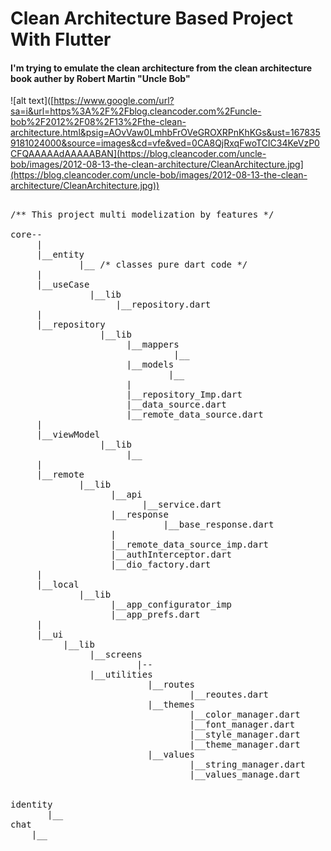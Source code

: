 # Clean Architecture Based Project With Flutter
#### I'm trying to emulate the clean architecture from the clean architecture book auther by Robert Martin "Uncle Bob"

![alt text]([https://www.google.com/url?sa=i&url=https%3A%2F%2Fblog.cleancoder.com%2Funcle-bob%2F2012%2F08%2F13%2Fthe-clean-architecture.html&psig=AOvVaw0LmhbFrOVeGROXRPnKhKGs&ust=1678359181024000&source=images&cd=vfe&ved=0CA8QjRxqFwoTCIC34KeVzP0CFQAAAAAdAAAAABAN](https://blog.cleancoder.com/uncle-bob/images/2012-08-13-the-clean-architecture/CleanArchitecture.jpg](https://blog.cleancoder.com/uncle-bob/images/2012-08-13-the-clean-architecture/CleanArchitecture.jpg))

<pre>

/** This project multi modelization by features */

core--
     |
     |__entity
             |__ /* classes pure dart code */
     |
     |__useCase
               |__lib
                    |__repository.dart 
     |
     |__repository
                 |__lib
                      |__mappers
                               |__
                      |__models
                              |__
                      |
                      |__repository_Imp.dart
                      |__data_source.dart
                      |__remote_data_source.dart
     |
     |__viewModel
                 |__lib
                      |__
     |
     |__remote
             |__lib
                   |__api
                         |__service.dart
                   |__response
                             |__base_response.dart
                   |
                   |__remote_data_source_imp.dart
                   |__authInterceptor.dart
                   |__dio_factory.dart
     |
     |__local
             |__lib
                   |__app_configurator_imp
                   |__app_prefs.dart
     |
     |__ui
          |__lib
               |__screens
                        |--
               |__utilities
                          |__routes
                                  |__reoutes.dart
                          |__themes
                                  |__color_manager.dart
                                  |__font_manager.dart
                                  |__style_manager.dart
                                  |__theme_manager.dart
                          |__values
                                  |__string_manager.dart
                                  |__values_manage.dart


identity
       |__ 
chat
    |__
